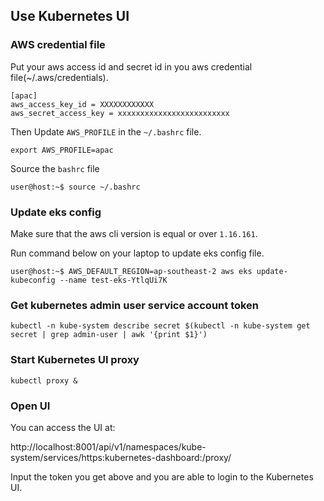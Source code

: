 

## Use Kubernetes UI

### AWS credential file

Put your aws access id and secret id in you aws credential file(~/.aws/credentials).

```
[apac]
aws_access_key_id = XXXXXXXXXXXX
aws_secret_access_key = xxxxxxxxxxxxxxxxxxxxxxxxx
```

Then Update `AWS_PROFILE` in the `~/.bashrc` file.

```
export AWS_PROFILE=apac
```

Source the `bashrc` file

```
user@host:~$ source ~/.bashrc
```

### Update eks config

Make sure that the aws cli version is equal or over `1.16.161`.

Run command below on your laptop to update eks config file.

```
user@host:~$ AWS_DEFAULT_REGION=ap-southeast-2 aws eks update-kubeconfig --name test-eks-YtlqUi7K
```

### Get kubernetes admin user service account token

```
kubectl -n kube-system describe secret $(kubectl -n kube-system get secret | grep admin-user | awk '{print $1}')
```

### Start Kubernetes UI proxy

```
kubectl proxy &
```

### Open UI

You can access the UI at:

http://localhost:8001/api/v1/namespaces/kube-system/services/https:kubernetes-dashboard:/proxy/

Input the token you get above and you are able to login to the Kubernetes UI.
